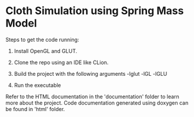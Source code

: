 # Cloth Simulation using Spring Mass Model

Steps to get the code running:

1. Install OpenGL and GLUT.

2. Clone the repo using an IDE like CLion.

3. Build the project with the following arguments -lglut -lGL -lGLU

4. Run the executable

Refer to the HTML documentation in the 'documentation' folder to learn more about the project. Code documentation generated using doxygen can be found in 'html' folder.